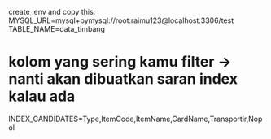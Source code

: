 create .env and copy this:
  MYSQL_URL=mysql+pymysql://root:raimu123@localhost:3306/test
  TABLE_NAME=data_timbang
  # kolom yang sering kamu filter → nanti akan dibuatkan saran index kalau ada
  INDEX_CANDIDATES=Type,ItemCode,ItemName,CardName,Transportir,Nopol
